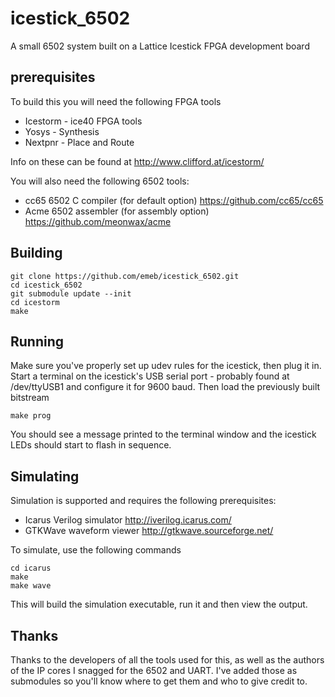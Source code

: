 # icestick_6502
A small 6502 system built on a Lattice Icestick FPGA development board

## prerequisites
To build this you will need the following FPGA tools

* Icestorm - ice40 FPGA tools
* Yosys - Synthesis
* Nextpnr - Place and Route

Info on these can be found at http://www.clifford.at/icestorm/

You will also need the following 6502 tools:

* cc65 6502 C compiler (for default option) https://github.com/cc65/cc65
* Acme 6502 assembler (for assembly option) https://github.com/meonwax/acme

## Building

	git clone https://github.com/emeb/icestick_6502.git
	cd icestick_6502
	git submodule update --init
	cd icestorm
	make

## Running

Make sure you've properly set up udev rules for the icestick, then plug it in.
Start a terminal on the icestick's USB serial port - probably found at
/dev/ttyUSB1 and configure it for 9600 baud. Then load the previously built
bitstream

	make prog

You should see a message printed to the terminal window and the icestick LEDs
should start to flash in sequence.

## Simulating

Simulation is supported and requires the following prerequisites:

* Icarus Verilog simulator http://iverilog.icarus.com/
* GTKWave waveform viewer http://gtkwave.sourceforge.net/

To simulate, use the following commands

	cd icarus
	make
	make wave

This will build the simulation executable, run it and then view the output.

## Thanks

Thanks to the developers of all the tools used for this, as well as the authors
of the IP cores I snagged for the 6502 and UART. I've added those as submodules
so you'll know where to get them and who to give credit to.
